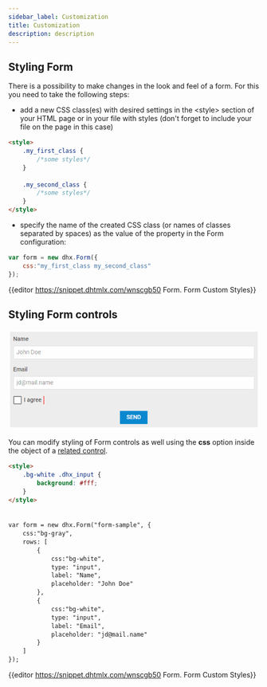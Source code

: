 ```yaml
---
sidebar_label: Customization
title: Customization
description: description
---          
```


## Styling Form

There is a possibility to make changes in the look and feel of a form. For this you need to take the following steps:

- add a new CSS class(es) with desired settings in the &lt;style&gt; section of your HTML page or in your file with styles (don't forget to include your file on the page in this case)

~~~html
<style>
	.my_first_class {
		/*some styles*/
	}
    
    .my_second_class {
		/*some styles*/
	}
</style>
~~~

- specify the name of the created CSS class (or names of classes separated by spaces) as the value of the [](form/api/form_css_property.md) property in the Form configuration:

~~~js
var form = new dhx.Form({
    css:"my_first_class my_second_class"
});
~~~

{{editor	https://snippet.dhtmlx.com/wnscgb50	Form. Form Custom Styles}}


## Styling Form controls

![](../assets/form/custom_styles.png)

You can modify styling of Form controls as well using the **css** option inside the object of a [related control](form/controls_list.md).

~~~html
<style>
	.bg-white .dhx_input {
		background: #fff;
	}
</style>


var form = new dhx.Form("form-sample", {
	css:"bg-gray",
	rows: [
		{	
			css:"bg-white",
			type: "input",
			label: "Name",
			placeholder: "John Doe"
		},
		{
			css:"bg-white",
			type: "input",
			label: "Email",
			placeholder: "jd@mail.name"
		}
	]
});
~~~

{{editor	https://snippet.dhtmlx.com/wnscgb50	Form. Form Custom Styles}}
